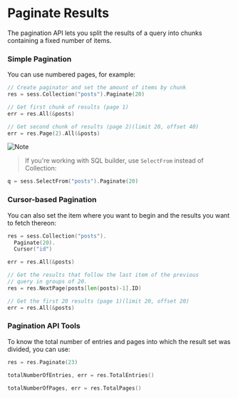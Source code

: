 # Paginate Results

The pagination API lets you split the results of a query into chunks containing a
fixed number of items.

### Simple Pagination 

You can use numbered pages, for example:

```go
// Create paginator and set the amount of items by chunk
res = sess.Collection("posts").Paginate(20) 

// Get first chunk of results (page 1)
err = res.All(&posts) 

// Get second chunk of results (page 2)(limit 20, offset 40)
err = res.Page(2).All(&posts) 
```

![Note](https://github.com/LizGoro90/db-tour/tree/master/static/img)
> If you're working with SQL builder, use `SelectFrom` instead of Collection: 

```go
q = sess.SelectFrom("posts").Paginate(20)
```

### Cursor-based Pagination 

You can also set the item where you want to begin and the results you want to 
fetch thereon:

```go
res = sess.Collection("posts").
  Paginate(20). 
  Cursor("id") 

err = res.All(&posts) 

// Get the results that follow the last item of the previous
// query in groups of 20.
res = res.NextPage(posts[len(posts)-1].ID)

// Get the first 20 results (page 1)(limit 20, offset 20)
err = res.All(&posts) 
```

### Pagination API Tools

To know the total number of entries and pages into which the result set was 
divided, you can use:

```go
res = res.Paginate(23)

totalNumberOfEntries, err = res.TotalEntries()

totalNumberOfPages, err = res.TotalPages()
```

